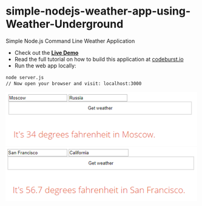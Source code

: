 # simple-nodejs-weather-app-using-Weather-Underground
Simple Node.js Command Line Weather Application

* Check out the **[Live Demo](https://simple-nodejs-weather-app-irhhpddsku.now.sh/)**
* Read the full tutorial on how to build this application at [codeburst.io](https://codeburst.io)
* Run the web app locally:
```
node server.js
// Now open your browser and visit: localhost:3000
```
![alt text](https://raw.githubusercontent.com/inventingthing/simple-nodejs-weather-app/master/capture.png)
![alt text](https://raw.githubusercontent.com/inventingthing/simple-nodejs-weather-app/master/capture2.png)
